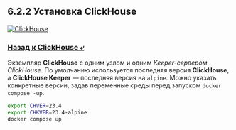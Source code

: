 ## 6.2.2 Установка ClickHouse

[![ClickHouse](https://img.shields.io/badge/clickhouse-23.4-blue?logo=clickhouse)](https://github.com/ClickHouse/examples/tree/main/docker-compose-recipes)

### [Назад к ClickHouse ⤶](/data/Module6/data/clickhouse.md)

Экземпляр **ClickHouse** с одним узлом и одним _Keeper-сервером ClickHouse_.
По умолчанию используется последняя версия **ClickHouse**, а **ClickHouse Keeper** — последняя версия на `alpine`. 
Можно указать конкретные версии, задав переменные среды перед запуском `docker compose -up`.

```bash
export CHVER=23.4
export CHKVER=23.4-alpine
docker compose up
```